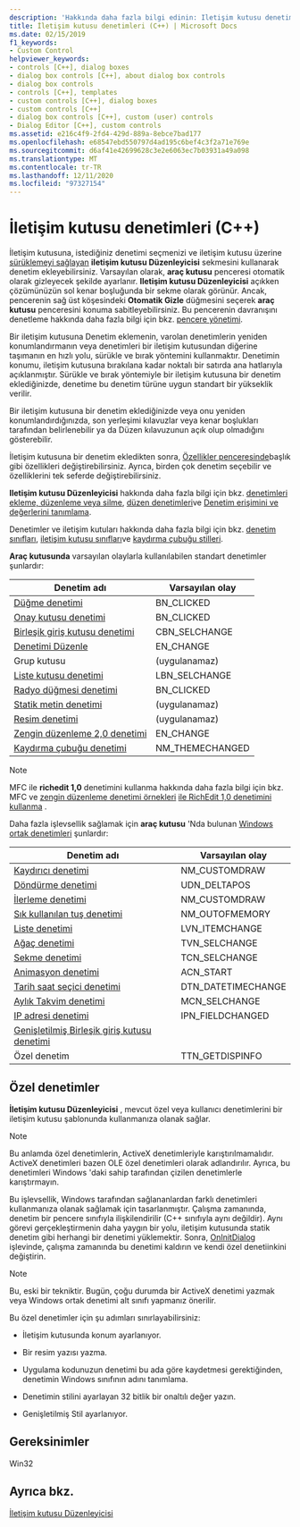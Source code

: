 ```yaml
---
description: 'Hakkında daha fazla bilgi edinin: Iletişim kutusu denetimleri (C++)'
title: İletişim kutusu denetimleri (C++) | Microsoft Docs
ms.date: 02/15/2019
f1_keywords:
- Custom Control
helpviewer_keywords:
- controls [C++], dialog boxes
- dialog box controls [C++], about dialog box controls
- dialog box controls
- controls [C++], templates
- custom controls [C++], dialog boxes
- custom controls [C++]
- dialog box controls [C++], custom (user) controls
- Dialog Editor [C++], custom controls
ms.assetid: e216c4f9-2fd4-429d-889a-8ebce7bad177
ms.openlocfilehash: e68547ebd550797d4ad195c6bef4c3f2a71e769e
ms.sourcegitcommit: d6af41e42699628c3e2e6063ec7b03931a49a098
ms.translationtype: MT
ms.contentlocale: tr-TR
ms.lasthandoff: 12/11/2020
ms.locfileid: "97327154"
---
```

# <a name="dialog-box-controls-c"></a>İletişim kutusu denetimleri (C++)

İletişim kutusuna, istediğiniz denetimi seçmenizi ve iletişim kutusu üzerine [sürüklemeyi sağlayan](/visualstudio/ide/reference/toolbox) **iletişim kutusu Düzenleyicisi** sekmesini kullanarak denetim ekleyebilirsiniz. Varsayılan olarak, **araç kutusu** penceresi otomatik olarak gizleyecek şekilde ayarlanır. **Iletişim kutusu Düzenleyicisi** açıkken çözümünüzün sol kenar boşluğunda bir sekme olarak görünür. Ancak, pencerenin sağ üst köşesindeki **Otomatik Gizle** düğmesini seçerek **araç kutusu** penceresini konuma sabitleyebilirsiniz. Bu pencerenin davranışını denetleme hakkında daha fazla bilgi için bkz. [pencere yönetimi](/visualstudio/ide/customizing-window-layouts-in-visual-studio).

Bir iletişim kutusuna Denetim eklemenin, varolan denetimlerin yeniden konumlandırmanın veya denetimleri bir iletişim kutusundan diğerine taşımanın en hızlı yolu, sürükle ve bırak yöntemini kullanmaktır. Denetimin konumu, iletişim kutusuna bırakılana kadar noktalı bir satırda ana hatlarıyla açıklanmıştır. Sürükle ve bırak yöntemiyle bir iletişim kutusuna bir denetim eklediğinizde, denetime bu denetim türüne uygun standart bir yükseklik verilir.

Bir iletişim kutusuna bir denetim eklediğinizde veya onu yeniden konumlandırdığınızda, son yerleşimi kılavuzlar veya kenar boşlukları tarafından belirlenebilir ya da Düzen kılavuzunun açık olup olmadığını gösterebilir.

İletişim kutusuna bir denetim ekledikten sonra, [Özellikler penceresinde](/visualstudio/ide/reference/properties-window)başlık gibi özellikleri değiştirebilirsiniz. Ayrıca, birden çok denetim seçebilir ve özelliklerini tek seferde değiştirebilirsiniz.

**Iletişim kutusu Düzenleyicisi** hakkında daha fazla bilgi için bkz. [denetimleri ekleme, düzenleme veya silme](adding-editing-or-deleting-controls.md), [düzen denetimleri](../windows/arrangement-of-controls-on-dialog-boxes.md)ve [Denetim erişimini ve değerlerini tanımlama](../windows/defining-mnemonics-access-keys.md).

Denetimler ve iletişim kutuları hakkında daha fazla bilgi için bkz. [denetim sınıfları](../mfc/control-classes.md), [iletişim kutusu sınıfları](../mfc/dialog-box-classes.md)ve [kaydırma çubuğu stilleri](../mfc/reference/styles-used-by-mfc.md#scroll-bar-styles).

**Araç kutusunda** varsayılan olaylarla kullanılabilen standart denetimler şunlardır:

|Denetim adı|Varsayılan olay|
|---|---|
|[Düğme denetimi](../mfc/reference/cbutton-class.md)|BN_CLICKED|
|[Onay kutusu denetimi](../mfc/reference/styles-used-by-mfc.md#button-styles)|BN_CLICKED|
|[Birleşik giriş kutusu denetimi](../mfc/reference/ccombobox-class.md)|CBN_SELCHANGE|
|[Denetimi Düzenle](../mfc/reference/cedit-class.md)|EN_CHANGE|
|Grup kutusu|(uygulanamaz)|
|[Liste kutusu denetimi](../mfc/reference/clistbox-class.md)|LBN_SELCHANGE|
|[Radyo düğmesi denetimi](../mfc/reference/styles-used-by-mfc.md#button-styles)|BN_CLICKED|
|[Statik metin denetimi](../mfc/reference/cstatic-class.md)|(uygulanamaz)|
|[Resim denetimi](../mfc/reference/cpictureholder-class.md)|(uygulanamaz)|
|[Zengin düzenleme 2,0 denetimi](../mfc/using-cricheditctrl.md)|EN_CHANGE|
|[Kaydırma çubuğu denetimi](../mfc/reference/cscrollbar-class.md)|NM_THEMECHANGED|

> [!NOTE]
> MFC ile **richedit 1,0** denetimini kullanma hakkında daha fazla bilgi için bkz. MFC ve [zengin düzenleme denetimi örnekleri](../mfc/rich-edit-control-examples.md) [ile RichEdit 1,0 denetimini kullanma](./adding-editing-or-deleting-controls.md) .

Daha fazla işlevsellik sağlamak için **araç kutusu** 'Nda bulunan [Windows ortak denetimleri](../mfc/controls-mfc.md) şunlardır:

|Denetim adı|Varsayılan olay|
|---|---|
|[Kaydırıcı denetimi](../mfc/slider-control-styles.md)|NM_CUSTOMDRAW|
|[Döndürme denetimi](../mfc/using-cspinbuttonctrl.md)|UDN_DELTAPOS|
|[İlerleme denetimi](../mfc/styles-for-the-progress-control.md)|NM_CUSTOMDRAW|
|[Sık kullanılan tuş denetimi](../mfc/using-a-hot-key-control.md)|NM_OUTOFMEMORY|
|[Liste denetimi](../mfc/list-control-and-list-view.md)|LVN_ITEMCHANGE|
|[Ağaç denetimi](../mfc/tree-control-styles.md)|TVN_SELCHANGE|
|[Sekme denetimi](../mfc/tab-controls-and-property-sheets.md)|TCN_SELCHANGE|
|[Animasyon denetimi](../mfc/using-an-animation-control.md)|ACN_START|
|[Tarih saat seçici denetimi](../mfc/creating-the-date-and-time-picker-control.md)|DTN_DATETIMECHANGE|
|[Aylık Takvim denetimi](../mfc/month-calendar-control-examples.md)|MCN_SELCHANGE|
|[IP adresi denetimi](../mfc/reference/cipaddressctrl-class.md)|IPN_FIELDCHANGED|
|[Genişletilmiş Birleşik giriş kutusu denetimi](../mfc/creating-an-extended-combo-box-control.md)||
|Özel denetim|TTN_GETDISPINFO|

## <a name="custom-controls"></a>Özel denetimler

**İletişim kutusu Düzenleyicisi** , mevcut özel veya kullanıcı denetimlerini bir iletişim kutusu şablonunda kullanmanıza olanak sağlar.

> [!NOTE]
> Bu anlamda özel denetimlerin, ActiveX denetimleriyle karıştırılmamalıdır. ActiveX denetimleri bazen OLE özel denetimleri olarak adlandırılır. Ayrıca, bu denetimleri Windows 'daki sahip tarafından çizilen denetimlerle karıştırmayın.

Bu işlevsellik, Windows tarafından sağlananlardan farklı denetimleri kullanmanıza olanak sağlamak için tasarlanmıştır. Çalışma zamanında, denetim bir pencere sınıfıyla ilişkilendirilir (C++ sınıfıyla aynı değildir). Aynı görevi gerçekleştirmenin daha yaygın bir yolu, iletişim kutusunda statik denetim gibi herhangi bir denetimi yüklemektir. Sonra, [OnInitDialog](../mfc/reference/cdialog-class.md#oninitdialog) işlevinde, çalışma zamanında bu denetimi kaldırın ve kendi özel denetiinkini değiştirin.

> [!NOTE]
> Bu, eski bir tekniktir. Bugün, çoğu durumda bir ActiveX denetimi yazmak veya Windows ortak denetimi alt sınıfı yapmanız önerilir.

Bu özel denetimler için şu adımları sınırlayabilirsiniz:

- İletişim kutusunda konum ayarlanıyor.

- Bir resim yazısı yazma.

- Uygulama kodunuzun denetimi bu ada göre kaydetmesi gerektiğinden, denetimin Windows sınıfının adını tanımlama.

- Denetimin stilini ayarlayan 32 bitlik bir onaltılı değer yazın.

- Genişletilmiş Stil ayarlanıyor.

## <a name="requirements"></a>Gereksinimler

Win32

## <a name="see-also"></a>Ayrıca bkz.

[İletişim kutusu Düzenleyicisi](../windows/dialog-editor.md)

<!--
[Adding Event Handlers for Dialog Box Controls](./adding-editing-or-deleting-controls.md)<br/>
[Dialog Box Controls and Variable Types](../ide/adding-a-member-variable-visual-cpp.md#dialog-box-controls-and-variable-types)<br/>
[Controls](../mfc/controls-mfc.md)<br/>-->
